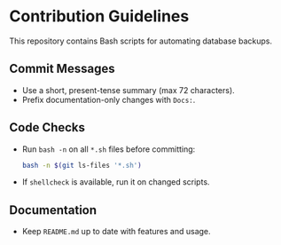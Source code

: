 # Contribution Guidelines

This repository contains Bash scripts for automating database backups.

## Commit Messages
- Use a short, present-tense summary (max 72 characters).
- Prefix documentation-only changes with `Docs:`.

## Code Checks
- Run `bash -n` on all `*.sh` files before committing:
  ```bash
  bash -n $(git ls-files '*.sh')
  ```
- If `shellcheck` is available, run it on changed scripts.

## Documentation
- Keep `README.md` up to date with features and usage.

